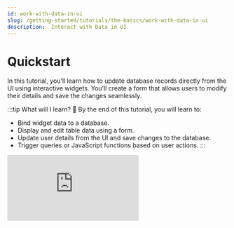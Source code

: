 ```yaml
---
id: work-with-data-in-ui
slug: /getting-started/tutorials/the-basics/work-with-data-in-ui
description:  Interact with Data in UI
---
```


# Quickstart

In this tutorial, you’ll learn how to update database records directly from the UI using interactive widgets. You’ll create a form that allows users to modify their details and save the changes seamlessly.


:::tip What will I learn? 📝
By the end of this tutorial, you will learn to:

- Bind widget data to a database.
- Display and edit table data using a form.
- Update user details from the UI and save changes to the database.
- Trigger queries or JavaScript functions based on user actions.
:::


<div style={{ position: "relative", paddingBottom: "calc(50.52% + 41px)", height: 0, width: "100%" }}>
  <iframe
    src="https://demo.arcade.software/nM2iq5FvdGmm2OHagdbB?embed"
    frameBorder="0"
    loading="lazy"
    webkitAllowFullScreen
    mozAllowFullScreen
    allowFullScreen
    allow="fullscreen"
    style={{ position: "absolute", top: 0, left: 0, width: "100%", height: "100%" }}
    title="Appsmith | Connect Data"
  />
</div>


1. Open your application and, from the Entity Explorer, click the **UI** tab. The UI tab opens a list of available widgets in Appsmith, which can be used to display data and design the app.

2. Click **+ New UI element** and drop a **Table** widget on the canvas.

3. Click **Connect Data** and select **Users** from the *Choose Datasource to Connect* option.

4. Select `public.users` and set the `name` column as searchable to allow filtering.

5. Click **+ New UI element** and drop a **Form** widget on the canvas to the right of the Table widget. The Form widget allows you to collect details from users, which can then be stored or used to update existing records in the database.

6. Rename the Form title to `User Details`. 

7. To display and edit user details, add an **Input** widget for the user's name, a **Datepicker** widget for the date of birth, and an **Image** widget for the profile photo inside the form.

<dd>

Configure the properties as shown below:


| **Widget**      | **Name**       | **Property**      | **Value**                          | **Description**                                       |
|---------------|---------------|------------------|----------------------------------|---------------------|
| **Input**     | `nameInput`    | Default Value   | `{{usersTable.selectedRow.name}}` | Displays the user's name and allows editing.  |
| **Datepicker** | `dobInput`    | Default Date    | `{{usersTable.selectedRow.dob}}`  | Displays the user's date of birth for selection and modification. |
|               |               | Date Format     | **LL**                           | Formats the date in a user-friendly format. |
| **Image**     | `profile` | Image Source  | `{{usersTable.selectedRow.image}}` | Displays the user's profile photo.            |

With `{{}}` (mustache binding), you can dynamically display and update data from various sources, such as widgets, queries, and APIs, in other components.

- `usersTable`: The name of the Table widget from which we want to fetch the user's data.
- `selectedRow`: The reference property of the Table widget that provides access to the currently selected row's data in `usersTable`.
- The `name`, `dob`, and `image` are the selected user's properties retrieved from `selectedRow`.




</dd>


8. Select the *Queries* tab on the Entity Explorer on the left side of the screen, then click the **+ New Query / API** button to create a new query.

9. Select the Users datasource from the list of options, then rename the query to `updateUsers`.

10. Update the SQL command in the query editor to update the users table with the details edited in the Form.

<dd>

```sql
UPDATE public."users" 
SET name = {{nameInput.text}}, 
    dob = {{dobInput.selectedDate}} 
WHERE id = {{usersTable.selectedRow.id}};
```

In this SQL command, we are dynamically updating the users table with the edited values from the form. The bindings inside `{{ }}` reference the widget properties:

- `{{nameInput.text}}` retrieves the updated name from the Input widget.
- `{{dobInput.selectedDate}}` retrieves the selected date from the Datepicker widget.
- `WHERE id = {{usersTable.selectedRow.id}}` ensures only the selected user’s record is updated.

</dd>

11. Navigate back to the canvas by selecting the **UI** tab in the Entity Explorer.


12. To update the database when the Submit button is clicked:

<dd>

- Select the default Submit button on the form and rename it to Update.
- In the **onClick** event, set the action to Execute the `updateUsers`. This runs the query to update the database with the modified details.
- In the **onSuccess** callback, set the action to Execute a query > `getUsers`. This refreshes the table data to reflect the updated user details.

Now, select a row in the table widget to display the user's details in the form. After making the necessary updates, click Update to save the changes to the database and refresh the table with the updated data.



</dd>






  :::caution
  The databases used in tutorials are public and shared by all Appsmith users, so ensure that you don't input confidential information during testing. The databases are automatically reset every day, so any updates made to these databases are temporary.
  :::

